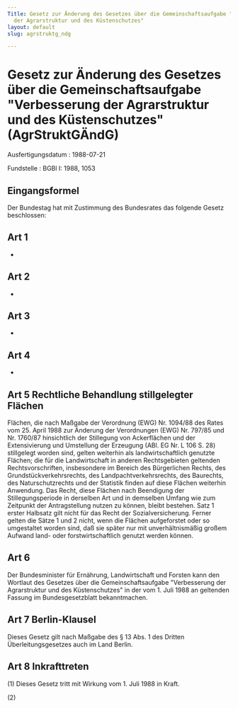 ```yaml
---
Title: Gesetz zur Änderung des Gesetzes über die Gemeinschaftsaufgabe "Verbesserung
  der Agrarstruktur und des Küstenschutzes"
layout: default
slug: agrstruktg_ndg

---
```


# Gesetz zur Änderung des Gesetzes über die Gemeinschaftsaufgabe "Verbesserung der Agrarstruktur und des Küstenschutzes" (AgrStruktGÄndG)

Ausfertigungsdatum
:   1988-07-21

Fundstelle
:   BGBl I: 1988, 1053



## Eingangsformel

Der Bundestag hat mit Zustimmung des Bundesrates das folgende Gesetz
beschlossen:


## Art 1

-


## Art 2

-


## Art 3

-


## Art 4

-


## Art 5 Rechtliche Behandlung stillgelegter Flächen

Flächen, die nach Maßgabe der Verordnung (EWG) Nr. 1094/88 des Rates
vom 25. April 1988 zur Änderung der Verordnungen (EWG) Nr. 797/85 und
Nr. 1760/87 hinsichtlich der Stillegung von Ackerflächen und der
Extensivierung und Umstellung der Erzeugung (ABl. EG Nr. L 106 S. 28)
stillgelegt worden sind, gelten weiterhin als landwirtschaftlich
genutzte Flächen; die für die Landwirtschaft in anderen Rechtsgebieten
geltenden Rechtsvorschriften, insbesondere im Bereich des Bürgerlichen
Rechts, des Grundstückverkehrsrechts, des Landpachtverkehrsrechts, des
Baurechts, des Naturschutzrechts und der Statistik finden auf diese
Flächen weiterhin Anwendung. Das Recht, diese Flächen nach Beendigung
der Stillegungsperiode in derselben Art und in demselben Umfang wie
zum Zeitpunkt der Antragstellung nutzen zu können, bleibt bestehen.
Satz 1 erster Halbsatz gilt nicht für das Recht der
Sozialversicherung. Ferner gelten die Sätze 1 und 2 nicht, wenn die
Flächen aufgeforstet oder so umgestaltet worden sind, daß sie später
nur mit unverhältnismäßig großem Aufwand land- oder
forstwirtschaftlich genutzt werden können.


## Art 6

Der Bundesminister für Ernährung, Landwirtschaft und Forsten kann den
Wortlaut des Gesetzes über die Gemeinschaftsaufgabe "Verbesserung der
Agrarstruktur und des Küstenschutzes" in der vom 1. Juli 1988 an
geltenden Fassung im Bundesgesetzblatt bekanntmachen.


## Art 7 Berlin-Klausel

Dieses Gesetz gilt nach Maßgabe des § 13 Abs. 1 des Dritten
Überleitungsgesetzes auch im Land Berlin.


## Art 8 Inkrafttreten

(1) Dieses Gesetz tritt mit Wirkung vom 1. Juli 1988 in Kraft.

(2)

